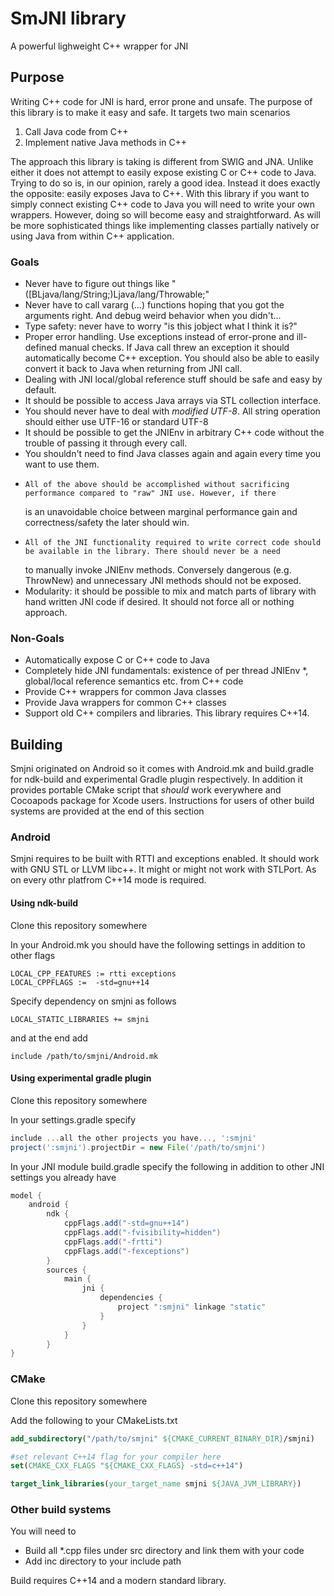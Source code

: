 # SmJNI library #

A powerful lighweight C++ wrapper for JNI

## Purpose

Writing C++ code for JNI is hard, error prone and unsafe. The purpose of this library is to make it easy and safe.
It targets two main scenarios

1. Call Java code from C++
2. Implement native Java methods in C++

The approach this library is taking is different from SWIG and JNA. Unlike either it does not attempt to easily
expose existing C or C++ code to Java. Trying to do so is, in our opinion, rarely a good idea. Instead it does
exactly the opposite: easily exposes Java to C++.
With this library if you want to simply connect existing C++ code to Java you will need to write your own wrappers.
However, doing so will become easy and straightforward. As will be more sophisticated things like implementing
classes partially natively or using Java from within C++ application.

### Goals

*    Never have to figure out things like "([BLjava/lang/String;)Ljava/lang/Throwable;"
*    Never have to call vararg (...) functions hoping that you got the arguments right. And debug weird behavior when you didn't...
*    Type safety: never have to worry "is this jobject what I think it is?"
*    Proper error handling. Use exceptions instead of error-prone and ill-defined manual checks.
     If Java call threw an exception it should automatically become C++ exception. You should also be able to easily
     convert it back to Java when returning from JNI call. 
*    Dealing with JNI local/global reference stuff should be safe and easy by default. 
*    It should be possible to access Java arrays via STL collection interface. 
*    You should never have to deal with *modified UTF-8*. All string operation should either use UTF-16 or standard UTF-8
*    It should be possible to get the JNIEnv in arbitrary C++ code without the trouble of passing it through every call.
*    You shouldn't need to find Java classes again and again every time you want to use them.
*     All of the above should be accomplished without sacrificing performance compared to "raw" JNI use. However, if there
     is an unavoidable choice between marginal performance gain and correctness/safety the later should win.
*     All of the JNI functionality required to write correct code should be available in the library. There should never be a need
     to manually invoke JNIEnv methods. Conversely dangerous (e.g. ThrowNew) and unnecessary JNI methods should not
     be exposed.
*    Modularity: it should be possible to mix and match parts of library with hand written JNI code if desired. It should not
     force all or nothing approach.

### Non-Goals

*    Automatically expose C or C++ code to Java
*    Completely hide JNI fundamentals: existence of per thread JNIEnv *, global/local reference semantics etc. from C++ code
*    Provide C++ wrappers for common Java classes
*    Provide Java wrappers for common C++ classes
*    Support old C++ compilers and libraries. This library requires C++14. 

## Building

Smjni originated on Android so it comes with Android.mk and build.gradle for ndk-build and experimental Gradle plugin respectively.
In addition it provides portable CMake script that *should* work everywhere and Cocoapods package for Xcode users.
Instructions for users of other build systems are provided at the end of this section

### Android 

Smjni requires to be built with RTTI and exceptions enabled. It should work with GNU STL or  LLVM libc++. It might or might not work with STLPort. 
As on every othr platfrom C++14 mode is required.

#### Using ndk-build

Clone this repository somewhere

In your Android.mk you should have the following settings in addition to other flags

```make
LOCAL_CPP_FEATURES := rtti exceptions
LOCAL_CPPFLAGS :=  -std=gnu++14
```

Specify dependency on smjni as follows
```make
LOCAL_STATIC_LIBRARIES += smjni
```

and at the end add 
```make
include /path/to/smjni/Android.mk
```

#### Using experimental gradle plugin

Clone this repository somewhere

In your settings.gradle specify

```groovy
include ...all the other projects you have..., ':smjni'
project(':smjni').projectDir = new File('/path/to/smjni')
```

In your JNI module build.gradle specify the following in addition to other JNI settings you already have

```groovy
model {
    android {
        ndk {
            cppFlags.add("-std=gnu++14")
            cppFlags.add("-fvisibility=hidden")
            cppFlags.add("-frtti")
            cppFlags.add("-fexceptions")
        }
        sources {
            main {
                jni {
                    dependencies {
                        project ":smjni" linkage "static"
                    }
                }
            }
        }
}
```

### CMake

Clone this repository somewhere

Add the following to your CMakeLists.txt

```cmake
add_subdirectory("/path/to/smjni" ${CMAKE_CURRENT_BINARY_DIR}/smjni)

#set relevant C++14 flag for your compiler here
set(CMAKE_CXX_FLAGS "${CMAKE_CXX_FLAGS} -std=c++14")

target_link_libraries(your_target_name smjni ${JAVA_JVM_LIBRARY})
```

### Other build systems

You will need to 

* Build all *.cpp files under src directory and link them with your code
* Add inc directory to your include path

Build requires C++14 and a modern standard library.

